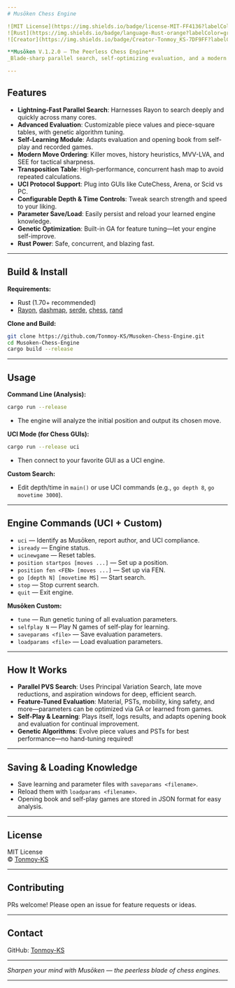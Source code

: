 ```yaml
---
# Musōken Chess Engine

![MIT License](https://img.shields.io/badge/license-MIT-FF4136?labelColor=gray)
![Rust](https://img.shields.io/badge/language-Rust-orange?labelColor=gray)
![Creator](https://img.shields.io/badge/Creator-Tonmoy_KS-7DF9FF?labelColor=gray)

**Musōken V.1.2.0 — The Peerless Chess Engine**  
_Blade-sharp parallel search, self-optimizing evaluation, and a modern learning core._

---
```


## Features

- **Lightning-Fast Parallel Search**: Harnesses Rayon to search deeply and quickly across many cores.
- **Advanced Evaluation**: Customizable piece values and piece-square tables, with genetic algorithm tuning.
- **Self-Learning Module**: Adapts evaluation and opening book from self-play and recorded games.
- **Modern Move Ordering**: Killer moves, history heuristics, MVV-LVA, and SEE for tactical sharpness.
- **Transposition Table**: High-performance, concurrent hash map to avoid repeated calculations.
- **UCI Protocol Support**: Plug into GUIs like CuteChess, Arena, or Scid vs PC.
- **Configurable Depth & Time Controls**: Tweak search strength and speed to your liking.
- **Parameter Save/Load**: Easily persist and reload your learned engine knowledge.
- **Genetic Optimization**: Built-in GA for feature tuning—let your engine self-improve.
- **Rust Power**: Safe, concurrent, and blazing fast.  

---

## Build & Install

**Requirements:**  
- Rust (1.70+ recommended)  
- [Rayon](https://crates.io/crates/rayon), [dashmap](https://crates.io/crates/dashmap), [serde](https://crates.io/crates/serde), [chess](https://crates.io/crates/chess), [rand](https://crates.io/crates/rand)

**Clone and Build:**
```sh
git clone https://github.com/Tonmoy-KS/Musoken-Chess-Engine.git
cd Musoken-Chess-Engine
cargo build --release
```

---

## Usage

**Command Line (Analysis):**
```sh
cargo run --release
```
- The engine will analyze the initial position and output its chosen move.

**UCI Mode (for Chess GUIs):**
```sh
cargo run --release uci
```
- Then connect to your favorite GUI as a UCI engine.

**Custom Search:**
- Edit depth/time in `main()` or use UCI commands (e.g., `go depth 8`, `go movetime 3000`).

---

## Engine Commands (UCI + Custom)

- `uci` — Identify as Musōken, report author, and UCI compliance.
- `isready` — Engine status.
- `ucinewgame` — Reset tables.
- `position startpos [moves ...]` — Set up a position.
- `position fen <FEN> [moves ...]` — Set up via FEN.
- `go [depth N] [movetime MS]` — Start search.
- `stop` — Stop current search.
- `quit` — Exit engine.

**Musōken Custom:**
- `tune` — Run genetic tuning of all evaluation parameters.
- `selfplay N` — Play N games of self-play for learning.
- `saveparams <file>` — Save evaluation parameters.
- `loadparams <file>` — Load evaluation parameters.

---

## How It Works

- **Parallel PVS Search**: Uses Principal Variation Search, late move reductions, and aspiration windows for deep, efficient search.
- **Feature-Tuned Evaluation**: Material, PSTs, mobility, king safety, and more—parameters can be optimized via GA or learned from games.
- **Self-Play & Learning**: Plays itself, logs results, and adapts opening book and evaluation for continual improvement.
- **Genetic Algorithms**: Evolve piece values and PSTs for best performance—no hand-tuning required!

---

## Saving & Loading Knowledge

- Save learning and parameter files with `saveparams <filename>`.
- Reload them with `loadparams <filename>`.
- Opening book and self-play games are stored in JSON format for easy analysis.

---

## License

MIT License  
© [Tonmoy-KS](https://github.com/Tonmoy-KS)

---

## Contributing

PRs welcome! Please open an issue for feature requests or ideas.

---

## Contact

GitHub: [Tonmoy-KS](https://github.com/Tonmoy-KS)

---

*Sharpen your mind with Musōken — the peerless blade of chess engines.*

---